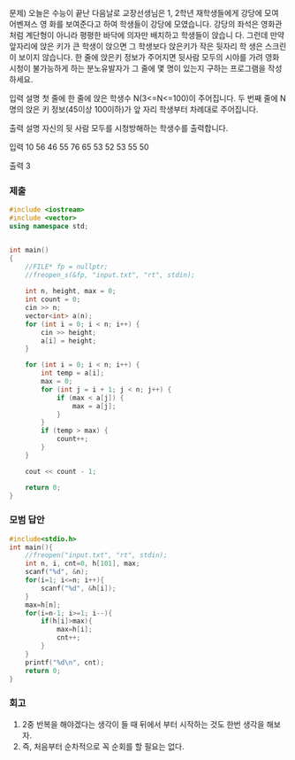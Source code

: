 문제)
오늘은 수능이 끝난 다음날로 교장선생님은 1, 2학년 재학생들에게 강당에 모여 어벤져스 영
화를 보여준다고 하여 학생들이 강당에 모였습니다.
강당의 좌석은 영화관처럼 계단형이 아니라 평평한 바닥에 의자만 배치하고 학생들이 앉습니
다. 그런데 만약 앞자리에 앉은 키가 큰 학생이 앉으면 그 학생보다 앉은키가 작은 뒷자리 학
생은 스크린이 보이지 않습니다. 한 줄에 앉은키 정보가 주어지면 뒷사람 모두의 시야를 가려
영화 시청이 불가능하게 하는 분노유발자가 그 줄에 몇 명이 있는지 구하는 프로그램을 작성
하세요.

입력 설명
첫 줄에 한 줄에 앉은 학생수 N(3<=N<=100)이 주어집니다.
두 번째 줄에 N명의 앉은 키 정보(45이상 100이하)가 앞 자리 학생부터 차례대로 주어집니다.

출력 설명
자신의 뒷 사람 모두를 시청방해하는 학생수를 출력합니다.

입력
10
56 46 55 76 65 53 52 53 55 50

출력
3

### 제출

``` Cpp
#include <iostream>
#include <vector>
using namespace std;


int main()
{
	//FILE* fp = nullptr;
	//freopen_s(&fp, "input.txt", "rt", stdin);
	
	int n, height, max = 0;
	int count = 0;
	cin >> n;
	vector<int> a(n);
	for (int i = 0; i < n; i++) {
		cin >> height;
		a[i] = height;
	}

	for (int i = 0; i < n; i++) {
		int temp = a[i];
		max = 0;
		for (int j = i + 1; j < n; j++) {
			if (max < a[j]) {
				max = a[j];
			}
		}
		if (temp > max) {
			count++;
		}
	}

	cout << count - 1;

	return 0;
}
```

### 모범 답안

``` Cpp
#include<stdio.h>			
int main(){
	//freopen("input.txt", "rt", stdin);
	int n, i, cnt=0, h[101], max;
	scanf("%d", &n);
	for(i=1; i<=n; i++){
		scanf("%d", &h[i]);
	}
	max=h[n];
	for(i=n-1; i>=1; i--){
		if(h[i]>max){
			max=h[i];
			cnt++;
		}
	}		
	printf("%d\n", cnt);			
	return 0;
}
```

### 회고

1. 2중 반복을 해야겠다는 생각이 들 때 뒤에서 부터 시작하는 것도 한번 생각을 해보자.
2. 즉, 처음부터 순차적으로 꼭 순회를 할 필요는 없다.